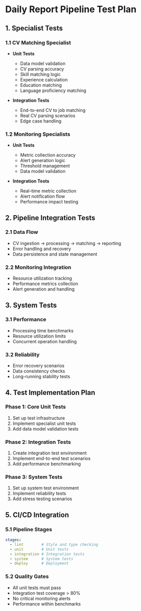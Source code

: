 # Daily Report Pipeline Test Plan

## 1. Specialist Tests

### 1.1 CV Matching Specialist
- **Unit Tests**
  - Data model validation
  - CV parsing accuracy
  - Skill matching logic
  - Experience calculation
  - Education matching
  - Language proficiency matching
  
- **Integration Tests**
  - End-to-end CV to job matching
  - Real CV parsing scenarios
  - Edge case handling

### 1.2 Monitoring Specialists
- **Unit Tests**
  - Metric collection accuracy
  - Alert generation logic
  - Threshold management
  - Data model validation
  
- **Integration Tests**
  - Real-time metric collection
  - Alert notification flow
  - Performance impact testing

## 2. Pipeline Integration Tests

### 2.1 Data Flow
- CV ingestion → processing → matching → reporting
- Error handling and recovery
- Data persistence and state management

### 2.2 Monitoring Integration
- Resource utilization tracking
- Performance metrics collection
- Alert generation and handling

## 3. System Tests

### 3.1 Performance
- Processing time benchmarks
- Resource utilization limits
- Concurrent operation handling

### 3.2 Reliability
- Error recovery scenarios
- Data consistency checks
- Long-running stability tests

## 4. Test Implementation Plan

### Phase 1: Core Unit Tests
1. Set up test infrastructure
2. Implement specialist unit tests
3. Add data model validation tests

### Phase 2: Integration Tests
1. Create integration test environment
2. Implement end-to-end test scenarios
3. Add performance benchmarking

### Phase 3: System Tests
1. Set up system test environment
2. Implement reliability tests
3. Add stress testing scenarios

## 5. CI/CD Integration

### 5.1 Pipeline Stages
```yaml
stages:
  - lint        # Style and type checking
  - unit        # Unit tests
  - integration # Integration tests
  - system      # System tests
  - deploy      # Deployment
```

### 5.2 Quality Gates
- All unit tests must pass
- Integration test coverage > 80%
- No critical monitoring alerts
- Performance within benchmarks
